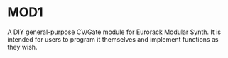 # MOD1
A DIY general-purpose CV/Gate module for Eurorack Modular Synth. It is intended for users to program it themselves and implement functions as they wish.
